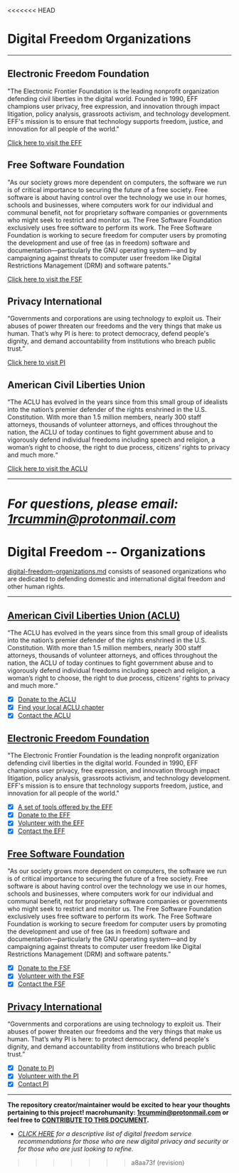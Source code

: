 <<<<<<< HEAD
# Digital Freedom Organizations #

---------------------------------

## Electronic Freedom Foundation ##
"The Electronic Frontier Foundation is the leading nonprofit organization defending civil liberties in the digital world. Founded in 1990, EFF champions user privacy, free expression, and innovation through impact litigation, policy analysis, grassroots activism, and technology development. EFF's mission is to ensure that technology supports freedom, justice, and innovation for all people of the world."

[Click here to visit the EFF](https://www.eff.org)

## Free Software Foundation ##
"As our society grows more dependent on computers, the software we run is of critical importance to securing the future of a free society. Free software is about having control over the technology we use in our homes, schools and businesses, where computers work for our individual and communal benefit, not for proprietary software companies or governments who might seek to restrict and monitor us. The Free Software Foundation exclusively uses free software to perform its work.
The Free Software Foundation is working to secure freedom for computer users by promoting the development and use of free (as in freedom) software and documentation—particularly the GNU operating system—and by campaigning against threats to computer user freedom like Digital Restrictions Management (DRM) and software patents.”

[Click here to visit the FSF](https://www.fsf.org/)

## Privacy International ##
“Governments and corporations are using technology to exploit us. Their abuses of power threaten our freedoms and the very things that make us human. That’s why PI is here: to protect democracy, defend people's dignity, and demand accountability from institutions who breach public trust.”

[Click here to visit PI](https://www.privacyinternational.org/)

## American Civil Liberties Union ##
“The ACLU has evolved in the years since from this small group of idealists into the nation’s premier defender of the rights enshrined in the U.S. Constitution. With more than 1.5 million members, nearly 300 staff attorneys, thousands of volunteer attorneys, and offices throughout the nation, the ACLU of today continues to fight government abuse and to vigorously defend individual freedoms including speech and religion, a woman’s right to choose, the right to due process, citizens’ rights to privacy and much more.“

[Click here to visit the ACLU](https://www.aclu.org/)

-----------------------------------------------------

*For questions, please email: 1rcummin@protonmail.com*
=======
# Digital Freedom -- Organizations #

[digital-freedom-organizations.md](https://github.com/macrohumanity/digital-freedom-organizations/blob/master/digital-freedom-organizations.md) consists of seasoned organizations who are dedicated to defending domestic and international digital freedom and other human rights.

---

## [American Civil Liberties Union (ACLU)](https://www.aclu.org/) ##
“The ACLU has evolved in the years since from this small group of idealists into the nation’s premier defender of the rights enshrined in the U.S. Constitution. With more than 1.5 million members, nearly 300 staff attorneys, thousands of volunteer attorneys, and offices throughout the nation, the ACLU of today continues to fight government abuse and to vigorously defend individual freedoms including speech and religion, a woman’s right to choose, the right to due process, citizens’ rights to privacy and much more.“
* [X] [Donate to the ACLU](https://action.aclu.org/give/now?redirect=node/65102)
* [X] [Find your local ACLU chapter](https://www.aclu.org/about/affiliates)
* [X] [Contact the ACLU](https://www.aclu.org/contact-us)

## [Electronic Freedom Foundation](https://www.eff.org) ##
"The Electronic Frontier Foundation is the leading nonprofit organization defending civil liberties in the digital world. Founded in 1990, EFF champions user privacy, free expression, and innovation through impact litigation, policy analysis, grassroots activism, and technology development. EFF's mission is to ensure that technology supports freedom, justice, and innovation for all people of the world."
* [X] [A set of tools offered by the EFF](https://www.eff.org/pages/tools)
* [X] [Donate to the EFF](https://supporters.eff.org/donate/join-eff-today)
* [X] [Volunteer with the EFF](https://www.eff.org/about/opportunities/volunteer)
* [X] [Contact the EFF](https://www.eff.org/about/contact)

## [Free Software Foundation](https://www.fsf.org/) ##
"As our society grows more dependent on computers, the software we run is of critical importance to securing the future of a free society. Free software is about having control over the technology we use in our homes, schools and businesses, where computers work for our individual and communal benefit, not for proprietary software companies or governments who might seek to restrict and monitor us. The Free Software Foundation exclusively uses free software to perform its work.
The Free Software Foundation is working to secure freedom for computer users by promoting the development and use of free (as in freedom) software and documentation—particularly the GNU operating system—and by campaigning against threats to computer user freedom like Digital Restrictions Management (DRM) and software patents.”
* [X] [Donate to the FSF](https://my.fsf.org/donate)
* [X] [Volunteer with the FSF](https://www.fsf.org/volunteer)
* [X] [Contact the FSF](https://www.fsf.org/about/contact/)

## [Privacy International](https://www.privacyinternational.org/) ##
“Governments and corporations are using technology to exploit us. Their abuses of power threaten our freedoms and the very things that make us human. That’s why PI is here: to protect democracy, defend people's dignity, and demand accountability from institutions who breach public trust.”
* [X] [Donate to PI](https://action.privacyinternational.org/civicrm/contribute/transact?reset=1&id=1)
* [X] [Volunteer with the PI](https://www.privacyinternational.org/node/105)
* [X] [Contact PI](https://www.privacyinternational.org)

---

**The repository creator/maintainer would be excited to hear your thoughts pertaining to this project! macrohumanity: 1rcummin@protonmail.com or feel free to [CONTRIBUTE TO THIS DOCUMENT](https://github.com/macrohumanity/digital-freedom-organizations).**
-  *[CLICK HERE](https://github.com/macrohumanity/digital-freedom-service-recommendations) for a descriptive list of digital freedom service recommendations for those who are new digital privacy and security or for those who are just looking to refine.*



>>>>>>> a8aa73f (revision)
